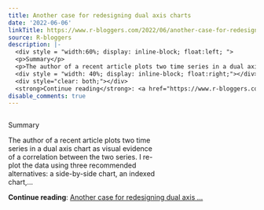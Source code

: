 ```yaml
---
title: Another case for redesigning dual axis charts
date: '2022-06-06'
linkTitle: https://www.r-bloggers.com/2022/06/another-case-for-redesigning-dual-axis-charts/
source: R-bloggers
description: |-
  <div style = "width:60%; display: inline-block; float:left; ">
  <p>Summary</p>
  <p>The author of a recent article plots two time series in a dual axis chart as visual evidence of a correlation between the two series. I re-plot the data using three recommended alternatives: a side-by-side chart, an indexed chart,...</p></div>
  <div style = "width: 40%; display: inline-block; float:right;"></div>
  <div style="clear: both;"></div>
  <strong>Continue reading</strong>: <a href="https://www.r-bloggers.com/2022/06/another-case-for-redesigning-dual-axis-charts/">Another case for redesigning dual axis ...
disable_comments: true
---
```

<div style = "width:60%; display: inline-block; float:left; ">
<p>Summary</p>
<p>The author of a recent article plots two time series in a dual axis chart as visual evidence of a correlation between the two series. I re-plot the data using three recommended alternatives: a side-by-side chart, an indexed chart,...</p></div>
<div style = "width: 40%; display: inline-block; float:right;"></div>
<div style="clear: both;"></div>
<strong>Continue reading</strong>: <a href="https://www.r-bloggers.com/2022/06/another-case-for-redesigning-dual-axis-charts/">Another case for redesigning dual axis ...
